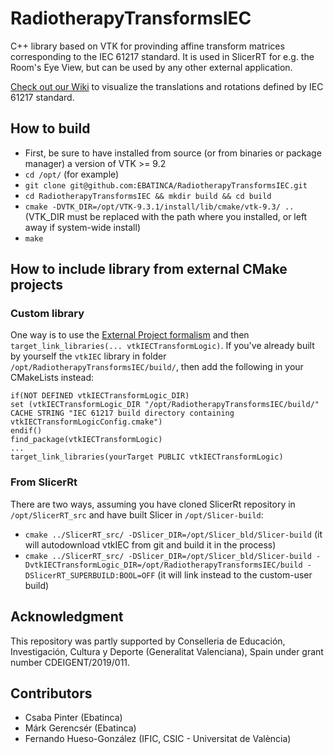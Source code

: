 # RadiotherapyTransformsIEC
C++ library based on VTK for provinding affine transform matrices corresponding to the IEC 61217 standard. It is used in SlicerRT for e.g. the Room's Eye View, but can be used by any other external application.

[Check out our Wiki](https://github.com/EBATINCA/RadiotherapyTransformsIEC/wiki/IEC-coordinate-systems-summary) to visualize the translations and rotations defined by IEC 61217 standard.

## How to build
- First, be sure to have installed from source (or from binaries or package manager) a version of VTK >= 9.2
- `cd /opt/` (for example)
- `git clone git@github.com:EBATINCA/RadiotherapyTransformsIEC.git`
- `cd RadiotherapyTransformsIEC && mkdir build && cd build`
- `cmake -DVTK_DIR=/opt/VTK-9.3.1/install/lib/cmake/vtk-9.3/ ..` (VTK_DIR must be replaced with the path where you installed, or left away if system-wide install)
- `make`

## How to include library from external CMake projects

### Custom library
One way is to use the [External Project formalism](https://cmake.org/cmake/help/latest/module/ExternalProject.html) and then `target_link_libraries(... vtkIECTransformLogic)`. If you've already built by yourself the `vtkIEC` library in folder `/opt/RadiotherapyTransformsIEC/build/`, then add the following in your CMakeLists instead:

```
if(NOT DEFINED vtkIECTransformLogic_DIR)
set (vtkIECTransformLogic_DIR "/opt/RadiotherapyTransformsIEC/build/" CACHE STRING "IEC 61217 build directory containing vtkIECTransformLogicConfig.cmake")
endif()
find_package(vtkIECTransformLogic)
...
target_link_libraries(yourTarget PUBLIC vtkIECTransformLogic)
```

### From SlicerRt
There are two ways, assuming you have cloned SlicerRt repository in `/opt/SlicerRT_src` and have built Slicer in `/opt/Slicer-build`:
- `cmake ../SlicerRT_src/ -DSlicer_DIR=/opt/Slicer_bld/Slicer-build` (it will autodownload vtkIEC from git and build it in the process)
- `cmake ../SlicerRT_src/ -DSlicer_DIR=/opt/Slicer_bld/Slicer-build -DvtkIECTransformLogic_DIR=/opt/RadiotherapyTransformsIEC/build -DSlicerRT_SUPERBUILD:BOOL=OFF` (it will link instead to the custom-user build)

## Acknowledgment
This repository was partly supported by Conselleria de Educación, Investigación, Cultura y Deporte (Generalitat Valenciana), Spain under grant number CDEIGENT/2019/011.

## Contributors
- Csaba Pinter (Ebatinca)
- Márk Gerencsér (Ebatinca)
- Fernando Hueso-González (IFIC, CSIC - Universitat de València)
